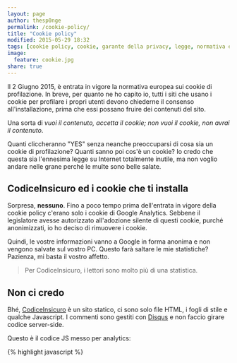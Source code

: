 ```yaml
---
layout: page
author: thesp0nge
permalink: /cookie-policy/
title: "Cookie policy"
modified: 2015-05-29 18:32
tags: [cookie policy, cookie, garante della privacy, legge, normativa europea]
image:
  feature: cookie.jpg
share: true
---
```


Il 2 Giugno 2015, è entrata in vigore la normativa europea sui cookie di
profilazione. In breve, per quanto ne ho capito io, tutti i siti che usano i
cookie per profilare i propri utenti devono chiederne il consenso
all'installazione, prima che essi possano fruire dei contenuti del sito.

Una sorta di _vuoi il contenuto, accetta il cookie; non vuoi il cookie, non
avrai il contenuto_.

Quanti cliccheranno "YES" senza neanche preoccuparsi di cosa sia un cookie di
profilazione? Quanti sanno poi cos'è un cookie? Io credo che questa sia
l'ennesima legge su Internet totalmente inutile, ma non voglio andare nelle
grane perché le multe sono belle salate.

## CodiceInsicuro ed i cookie che ti installa

Sorpresa, **nessuno**. Fino a poco tempo prima dell'entrata in vigore della
cookie policy c'erano solo i cookie di Google Analytics. Sebbene il legislatore
avesse autorizzato all'adozione silente di questi cookie, purché anonimizzati,
io ho deciso di rimuovere i cookie.

Quindi, le vostre informazioni vanno a Google in forma anonima e non vengono
salvate sul vostro PC. Questo farà saltare le mie statistiche? Pazienza, mi
basta il vostro affetto.

> Per CodiceInsicuro, i lettori sono molto più di una statistica.

## Non ci credo

Bhé, [CodiceInsicuro]({{site.url}}) è un sito statico, ci sono solo file HTML, i fogli di stile e qualche Javascript. I commenti sono gestiti con [Disqus](https://www.disqus.com) e non faccio girare codice server-side.

Questo è il codice JS messo per analytics:

{% highlight javascript %}
    <script>
      (function(i,s,o,g,r,a,m){i['GoogleAnalyticsObject']=r;i[r]=i[r]||function(){
      (i[r].q=i[r].q||[]).push(arguments)},i[r].l=1*new Date();a=s.createElement(o),
        m=s.getElementsByTagName(o)[0];a.async=1;a.src=g;m.parentNode.insertBefore(a,m)
      })(window,document,'script','//www.google-analytics.com/analytics.js','ga');

ga('create', 'UA-50260618-1', 'auto', {
  'anonymizeIp': true
    , 'storage': 'none'
    , 'clientId': window.localStorage.getItem('ga_clientId')
});
      ga('send', 'pageview');

    </script>


{%endhighlight %}

Anonimizzo l'IP e setto lo storage a none. Se non basta questo...
